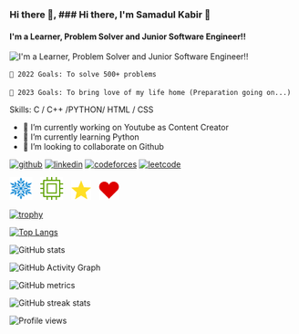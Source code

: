 ### Hi there 👋, ### Hi there, I'm Samadul Kabir 👋
#### I'm a Learner, Problem Solver and Junior Software Engineer!!
![I'm a Learner, Problem Solver and Junior Software Engineer!!](https://www.linkedin.com/in/khondokar-samadul-kabir-455a94160/)


    🥅 2022 Goals: To solve 500+ problems 
 
    🥅 2023 Goals: To bring love of my life home (Preparation going on...)


Skills: C / C++ /PYTHON/ HTML / CSS

- 🔭 I’m currently working on Youtube as Content Creator 
- 🌱 I’m currently learning Python  
- 👯 I’m looking to collaborate on Github 


[<img src='https://cdn.jsdelivr.net/npm/simple-icons@3.0.1/icons/github.svg' alt='github' height='40'>](https://github.com/skkhandokar)  [<img src='https://cdn.jsdelivr.net/npm/simple-icons@3.0.1/icons/linkedin.svg' alt='linkedin' height='40'>](https://www.linkedin.com/in/samadul-kabir/)  [<img src='https://cdn.jsdelivr.net/npm/simple-icons@3.0.1/icons/codeforces.svg' alt='codeforces' height='40'>](https://codeforces.com/profile/skkhandokar)  [<img src='https://cdn.jsdelivr.net/npm/simple-icons@3.0.1/icons/leetcode.svg' alt='leetcode' height='40'>](https://leetcode.com/SKKHANDOKAR/)  

<a href='https://archiveprogram.github.com/'><img src='https://raw.githubusercontent.com/acervenky/animated-github-badges/master/assets/acbadge.gif' width='40' height='40'></a> <a href='https://docs.github.com/en/developers'><img src='https://raw.githubusercontent.com/acervenky/animated-github-badges/master/assets/devbadge.gif' width='40' height='40'></a> <a href='https://stars.github.com/'><img src='https://raw.githubusercontent.com/acervenky/animated-github-badges/master/assets/starbadge.gif' width='35' height='35'></a> <a href='https://docs.github.com/en/github/supporting-the-open-source-community-with-github-sponsors'><img src='https://raw.githubusercontent.com/acervenky/animated-github-badges/master/assets/sponsorbadge.gif' width='35' height='35'></a> 

[![trophy](https://github-profile-trophy.vercel.app/?username=skkhandokar)](https://github.com/ryo-ma/github-profile-trophy)

[![Top Langs](https://github-readme-stats.vercel.app/api/top-langs/?username=skkhandokar)](https://github.com/anuraghazra/github-readme-stats)

![GitHub stats](https://github-readme-stats.vercel.app/api?username=skkhandokar&show_icons=true)  

![GitHub Activity Graph](https://activity-graph.herokuapp.com/graph?username=skkhandokar)  

![GitHub metrics](https://metrics.lecoq.io/skkhandokar)  

![GitHub streak stats](https://streak-stats.demolab.com/?user=skkhandokar)  

![Profile views](https://gpvc.arturio.dev/skkhandokar)  
